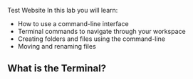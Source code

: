 Test Website
In this lab you will learn:

- How to use a command-line interface
- Terminal commands to navigate through your workspace
- Creating folders and files using the command-line
- Moving and renaming files

## What is the Terminal?
